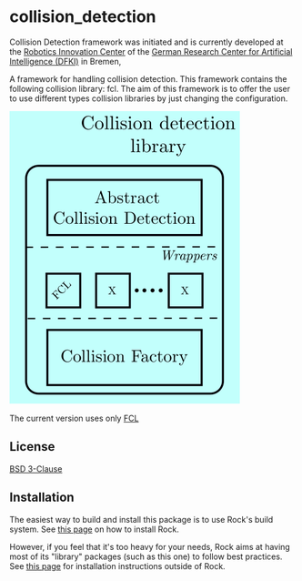 collision_detection
=============

Collision Detection framework was initiated and is currently developed at the
[Robotics Innovation Center](http://robotik.dfki-bremen.de/en/startpage.html) of the
[German Research Center for Artificial Intelligence (DFKI)](http://www.dfki.de) in Bremen,

A framework for handling collision detection. This framework contains the following collision library: fcl. The aim of this framework is to offer the user to use different types collision libraries by just changing the configuration.

![colliison](/images/collision.png)

The current version uses only [FCL](https://github.com/flexible-collision-library/fcl)

License
-------
[BSD 3-Clause](/LICENSE)

Installation
------------
The easiest way to build and install this package is to use Rock's build system.
See [this page](https://www.rock-robotics.org/documentation/installation.html)
on how to install Rock.

However, if you feel that it's too heavy for your needs, Rock aims at having
most of its "library" packages (such as this one) to follow best practices. See
[this page](https://www.rock-robotics.org/documentation/packages/outside_of_rock.html)
for installation instructions outside of Rock.